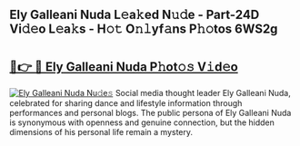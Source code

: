 ## Ely Galleani Nuda L𝚎a𝚔ed N𝚞𝚍e - Part-24D Vi𝚍𝚎o L𝚎a𝚔s - H𝚘𝚝 O𝚗𝚕yf𝚊ns P𝚑𝚘tos 6WS2g

# <h2><a href="http://kfc4zh.oniu.top/?m=Ely+Galleani+Nuda">🔗👉 🔴 Ely Galleani Nuda P𝚑ot𝚘𝚜 V𝚒d𝚎o</a></h2>

[![Ely Galleani Nuda Nu𝚍e𝚜](https://i.imgur.com/0qMVB7G.gif)](http://kfc4zh.oniu.top/?m=Ely+Galleani+Nuda)
Social media thought leader Ely Galleani Nuda, celebrated for sharing dance and lifestyle information through performances and personal blogs. The public persona of Ely Galleani Nuda is synonymous with openness and genuine connection, but the hidden dimensions of his personal life remain a mystery.  
